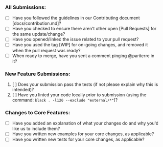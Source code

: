 ### All Submissions:

* [ ] Have you followed the guidelines in our Contributing document [docs/contribution.md]?
* [ ] Have you checked to ensure there aren't other open [Pull Requests] for the same update/change?
* [ ] Have you opened/linked the issue related to your pull request?
* [ ] Have you used the tag [WIP] for on-going changes, and removed it when the pull request was ready?
* [ ] When ready to merge, have you sent a comment pinging @pariterre in it?

### New Feature Submissions:

1. [ ] Does your submission pass the tests (if not please explain why this is intended)?
2. [ ] Have you linted your code locally prior to submission (using the command: `black . -l120 --exclude "external/*"`)?

### Changes to Core Features:

* [ ] Have you added an explanation of what your changes do and why you'd like us to include them?
* [ ] Have you written new examples for your core changes, as applicable?
* [ ] Have you written new tests for your core changes, as applicable?
